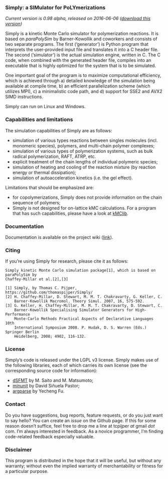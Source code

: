 ### Simply: a SIMulator for PoLYmerizations

_Current version is 0.98 alpha, released on 2016-06-06 ([download this version](https://github.com/thomaspijper/Simply/releases))_

Simply is a kinetic Monte Carlo simulator for polymerization reactions. It is based on _paraPolySim_ by Barner-Kowollik and coworkers and consists of two separate programs. The first (‘generator’) is Python program that interprets the user-provided input file and translates it into a C header file. The second (‘simulator’) is the actual simulation engine, written in C. The C code, when combined with the generated header file, compiles into an executable that is highly optimized for the system that is to be simulated.

One important goal of the program is to maximize computational efficiency, which is achieved through a) detailed knowledge of the simulation being available at compile time, b) an efficient parallelization scheme (which utilizes MPI), c) a minimalistic code path, and d) support for SSE2 and AVX2 SIMD instructions.

Simply can run on Linux and Windows.

### Capabilities and limitations

The simulation capabilities of Simply are as follows:
* simulation of various types reactions between singles molecules (incl. monomeric species), polymers, and multi-chain polymer complexes;
* simulation of various types of polymerization systems, such as bulk radical polymerization, RAFT, ATRP, etc.
* explicit treatment of the chain lengths of individual polymeric species;
* simulation of heating and cooling of the reaction mixture (by reaction energy or thermal dissipation);
* simulation of autoacceleration kinetics (i.e. the gel effect).

Limitations that should be emphasized are:
* for copolymerizations, Simply does not provide information on the chain sequence of polymers;
* Simply is not designed for on-lattice kMC calculations. For a program that has such capabilities, please have a look at [kMClib](https://github.com/leetmaa/KMCLib).

### Documentation

Documentation is available on the project wiki ([link](https://github.com/thomaspijper/Simply/wiki)).

### Citing
If you’re using Simply for research, please cite it as follows:

    Simply kinetic Monte Carlo simulation package[1], which is based on paraPolySim by 
    Chaffey-Millar et al.[2],[3]

    [1] Simply, by Thomas C. Pijper, https://github.com/thomaspijper/Simply/
    [2] H. Chaffey-Millar, D. Stewart, M. M. T. Chakravarty, G. Keller, C. 
        Barner-Kowollik Macromol. Theory Simul. 2007, 16, 575-592.
    [3] G. Keller, H. Chaffey-Millar, M. M. T. Chakravarty, D. Stewart, C. 
        Barner-Kowollik Specialising Simulator Generators for High-Performance 
        Monte-Carlo Methods Practical Aspects of Declarative Languages 10th 
        International Symposium 2008. P. Hudak, D. S. Warren (Eds.) Springer Berlin 
        Heidelberg, 2008; 4902, 116-132.

### License

Simply’s code is released under the LGPL v3 license. Simply makes use of the following libraries, each of which carries its own license (see the corresponding source code for information):
* [dSFMT](http://www.math.sci.hiroshima-u.ac.jp/~m-mat/MT/SFMT/) by M. Saito and M. Matsumoto;
* [minunit](https://github.com/siu/minunit) by David Siñuela Pastor;
* [argparse](https://github.com/cofyc/argparse) by Yecheng Fu.

### Contact

Do you have suggestions, bug reports, feature requests, or do you just want to say hello? You can create an _issue_ on the Github page. If this for some reason doesn’t suffice, feel free to drop me a line at tcpijper _at_ gmail _dot_ com. I’m always interested in feedback. As a novice programmer, I’m finding code-related feedback especially valuable.

### Disclaimer

This program is distributed in the hope that it will be useful, but without any warranty; without even the implied warranty of merchantability or fitness for a particular purpose.
